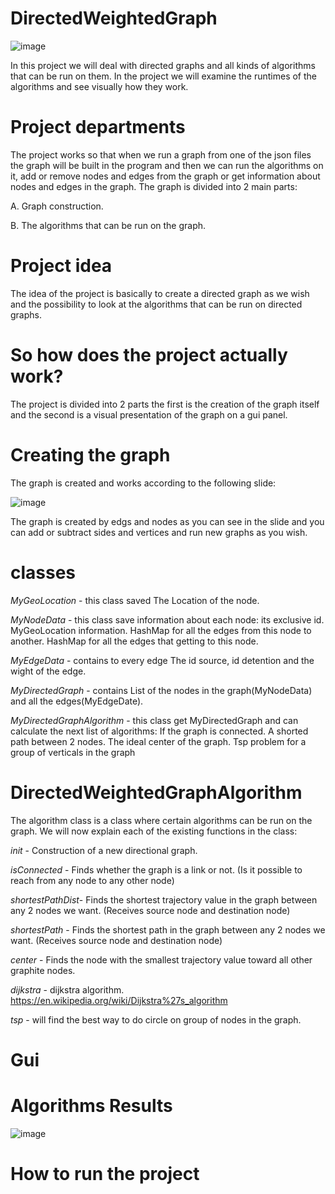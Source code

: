 #  DirectedWeightedGraph
![image](https://user-images.githubusercontent.com/93542763/145729799-45139d78-a5d7-4e34-9a3d-7fdf4723e964.png)

In this project we will deal with directed graphs and all kinds of algorithms that can be run on them.
In the project we will examine the runtimes of the algorithms and see visually how they work.

#  Project departments
The project works so that when we run a graph from one of the json files the graph will be built in the program and then we can run the algorithms on it, add or remove nodes and edges from the graph or get information about nodes and edges in the graph.
The graph is divided into 2 main parts:

A. Graph construction.

B. The algorithms that can be run on the graph.

#  Project idea
The idea of ​​the project is basically to create a directed graph as we wish and the possibility to look at the algorithms that can be run on directed graphs.

#  So how does the project actually work?
The project is divided into 2 parts the first is the creation of the graph itself and the second is a visual presentation of the graph on a gui panel.

#  Creating the graph
The graph is created and works according to the following slide:

![image](https://user-images.githubusercontent.com/93542763/145778013-a32bc937-a3d3-49d0-8b05-6386c16397c5.png)

The graph is created by edgs and nodes as you can see in the slide and you can add or subtract sides and vertices and run new graphs as you wish.

#  classes
*MyGeoLocation* - this class saved The Location of the node.

*MyNodeData* - this class save information about each node:
its exclusive id.
MyGeoLocation information.
HashMap for all the edges from this node to another.
HashMap for all the edges that getting to this node.

*MyEdgeData* - contains to every edge The id source, id detention and the wight of the edge.

*MyDirectedGraph* - contains List of the nodes in the graph(MyNodeData) and all the edges(MyEdgeDate).

*MyDirectedGraphAlgorithm* - this class get MyDirectedGraph and can calculate the next list of algorithms:
If the graph is connected.
A shorted path between 2 nodes.
The ideal center of the graph.
Tsp problem for a group of verticals in the graph

#  DirectedWeightedGraphAlgorithm
The algorithm class is a class where certain algorithms can be run on the graph.
We will now explain each of the existing functions in the class:

*init* - Construction of a new directional graph.

*isConnected* - Finds whether the graph is a link or not. (Is it possible to reach from any node to any other node)

*shortestPathDist*- Finds the shortest trajectory value in the graph between any 2 nodes we want. (Receives source node and destination node)

*shortestPath* - Finds the shortest path in the graph between any 2 nodes we want. (Receives source node and destination node)

*center* - Finds the node with the smallest trajectory value toward all other graphite nodes.

*dijkstra* - dijkstra algorithm. https://en.wikipedia.org/wiki/Dijkstra%27s_algorithm

*tsp* - will find the best way to do circle on group of nodes in the graph.

#  Gui

#  Algorithms Results
![image](https://user-images.githubusercontent.com/93542763/145786859-d163148c-8d02-458d-b4c6-bc2b8b56dd75.png)

#  How to run the project

